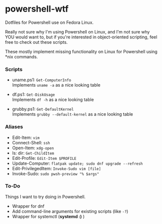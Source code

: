 # powershell-wtf

Dotfiles for Powershell use on Fedora Linux.


Really not sure why I'm using Powershell on Linux, and I'm not sure why YOU would want to, but if you're interested in object-oriented scripting, feel free to check out these scripts.


These mostly implement missing functionality on Linux for Powershell using \*nix commands.


### Scripts

- uname.ps1: `Get-ComputerInfo`  
Implements `uname -a` as a nice looking table

- df.ps1: `Get-DiskUsage`  
Implements `df -h` as a nice looking table

- grubby.ps1: `Get-DefaultKernel`  
Implements `grubby --default-kernel` as a nice looking table


### Aliases

- Edit-Item: `vim`  
- Connect-Shell: `ssh`  
- Open-Item: `xdg-open`  
- ls: dir: `Get-ChildItem`  
- Edit-Profile: `Edit-Item $PROFILE`  
- Update-Computer: `flatpak update; sudo dnf upgrade --refresh`  
- Edit-PrivilegedItem: `Invoke-Sudo vim [file]`  
- Invoke-Sudo: `sudo pwsh-preview "% $args"`


### To-Do

Things I want to try doing in Powershell.

- Wrapper for dnf
- Add command-line arguments for existing scripts (like `-?`)
- Wrapper for systemctl  (**systemd :)** )
